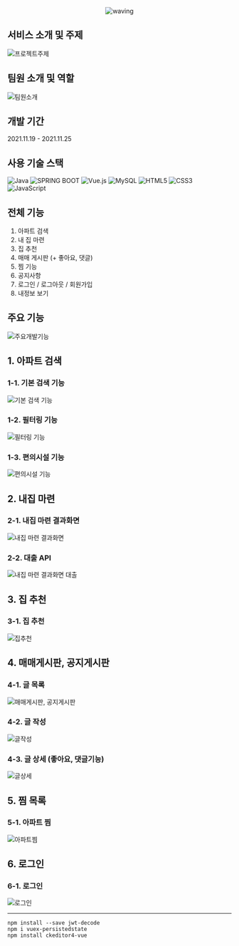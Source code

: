 

<div align="center">

![waving](https://capsule-render.vercel.app/api?type=waving&height=200&text=내일의_집&fontAlign=70&fontAlignY=35&color=gradient)

 
 
 
</div>
  
 ## 서비스 소개 및 주제
![프로젝트주제](https://github.com/sojin0706/happyhouse/blob/main/photo/%ED%94%84%EB%A1%9C%EC%A0%9D%ED%8A%B8%EC%A3%BC%EC%A0%9C.png?raw=true)

## 팀원 소개 및 역할  
 
![팀원소개](https://github.com/sojin0706/happyhouse/blob/main/photo/%ED%8C%80%EC%9B%90%EC%86%8C%EA%B0%9C.png?raw=true)

## 개발 기간
 2021.11.19 - 2021.11.25
 
##  사용 기술 스택

<img alt="Java" src="https://img.shields.io/badge/java-%23ED8B00.svg?&style=for-the-badge&logo=java&logoColor=white"/> <img alt="SPRING BOOT" src="https://img.shields.io/badge/springboot%20-%6DB33F.svg?&style=for-the-badge&logo=springboot&logoColor=white"/> <img alt="Vue.js" src="https://img.shields.io/badge/vue.js%20-%2335495e.svg?&style=for-the-badge&logo=vue.js&logoColor=%234FC08D"/> <img alt="MySQL" src="https://img.shields.io/badge/mysql-%2300f.svg?&style=for-the-badge&logo=mysql&logoColor=white"/> <img alt="HTML5" src="https://img.shields.io/badge/html5%20-%23E34F26.svg?&style=for-the-badge&logo=html5&logoColor=white"/> <img alt="CSS3" src="https://img.shields.io/badge/css3%20-%231572B6.svg?&style=for-the-badge&logo=css3&logoColor=white"/> <img alt="JavaScript" src="https://img.shields.io/badge/javascript%20-%23323330.svg?&style=for-the-badge&logo=javascript&logoColor=%23F7DF1E"/><br />

## 전체 기능
1. 아파트 검색
2. 내 집 마련
3. 집 추천
4. 매매 게시판 (+ 좋아요, 댓글)
5. 찜 기능
6. 공지사항
7. 로그인 / 로그아웃 / 회원가입
8. 내정보 보기

## 주요 기능
![주요개발기능](https://github.com/sojin0706/happyhouse/blob/main/photo/%EA%B8%B0%EB%8A%A5%EA%B5%AC%ED%98%84.png?raw=true)

## 1. 아파트 검색
### 1-1. 기본 검색 기능
![기본 검색 기능](https://github.com/sojin0706/happyhouse/blob/main/photo/%EC%95%84%ED%8C%8C%ED%8A%B8%EA%B2%80%EC%83%89%ED%99%94%EB%A9%B4.png?raw=true)

### 1-2. 필터링 기능
![필터링 기능](https://github.com/sojin0706/happyhouse/blob/main/photo/%EC%95%84%ED%8C%8C%ED%8A%B8%EA%B2%80%EC%83%89%ED%95%84%ED%84%B0%EB%A7%81.png?raw=true)

### 1-3. 편의시설 기능
![편의시설 기능](https://github.com/sojin0706/happyhouse/blob/main/photo/%EC%95%84%ED%8C%8C%ED%8A%B8%EA%B2%80%EC%83%89%EC%A7%80%EB%8F%84.png?raw=true)

## 2. 내집 마련
### 2-1. 내집 마련 결과화면
![내집 마련 결과화면](https://github.com/sojin0706/happyhouse/blob/main/photo/%EB%82%B4%EC%A7%91%EB%A7%88%EB%A0%A8.png?raw=true)

### 2-2. 대출 API
![내집 마련 결과화면 대출](https://github.com/sojin0706/happyhouse/blob/main/photo/%EB%82%B4%EC%A7%91%EB%A7%88%EB%A0%A8%EB%8C%80%EC%B6%9C.png?raw=true)

## 3. 집 추천  
### 3-1. 집 추천
![집추천](https://github.com/sojin0706/happyhouse/blob/main/photo/%EC%A7%91%EC%B6%94%EC%B2%9C.png?raw=true)

## 4. 매매게시판, 공지게시판
### 4-1. 글 목록
![매매게시판, 공지게시판](https://github.com/sojin0706/happyhouse/blob/main/photo/%EA%B2%8C%EC%8B%9C%ED%8C%90%EC%83%81%EC%84%B8.png?raw=true)

### 4-2. 글 작성
![글작성](https://github.com/sojin0706/happyhouse/blob/main/photo/%EA%B2%8C%EC%8B%9C%ED%8C%90%EC%9E%91%EC%84%B1.png?raw=true)

### 4-3. 글 상세 (좋아요, 댓글기능)
![글상세](https://github.com/sojin0706/happyhouse/blob/main/photo/%EA%B2%8C%EC%8B%9C%EA%B8%80%EB%8C%93%EA%B8%80,%EC%83%81%EC%84%B8,%EC%A2%8B%EC%95%84%EC%9A%94.png?raw=true)

## 5. 찜 목록
### 5-1. 아파트 찜
![아파트찜](https://github.com/sojin0706/happyhouse/blob/main/photo/%EC%B0%9C%EB%AA%A9%EB%A1%9D.png?raw=true)

## 6. 로그인
### 6-1. 로그인
![로그인](https://github.com/sojin0706/happyhouse/blob/main/photo/%EB%A1%9C%EA%B7%B8%EC%9D%B8.png?raw=true)

-------
 ```
npm install --save jwt-decode
npm i vuex-persistedstate
npm install ckeditor4-vue
 ```
